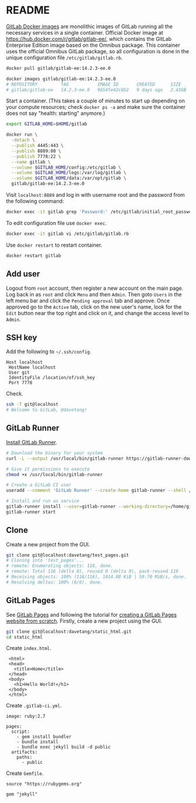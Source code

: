 # README

[GitLab Docker images](https://docs.gitlab.com/ee/install/docker.html) are monolithic images of GitLab running all the necessary services in a single container. Official Docker image at <https://hub.docker.com/r/gitlab/gitlab-ee/>, which contains the GitLab Enterprise Edition image based on the Omnibus package. This container uses the official Omnibus GitLab package, so all configuration is done in the unique configuration file `/etc/gitlab/gitlab.rb`.

```bash
docker pull gitlab/gitlab-ee:14.2.3-ee.0

docker images gitlab/gitlab-ee:14.2.3-ee.0
# REPOSITORY         TAG           IMAGE ID       CREATED      SIZE
# gitlab/gitlab-ee   14.2.3-ee.0   9654fe42c8b2   9 days ago   2.43GB
```

Start a container. (This takes a couple of minutes to start up depending on your compute resources; check `docker ps -a` and make sure the container does not say "health: starting" anymore.)

```bash
export GITLAB_HOME=$HOME/gitlab

docker run \
  -detach \
  --publish 4445:443 \
  --publish 8889:80 \
  --publish 7778:22 \
  --name gitlab \
  --volume $GITLAB_HOME/config:/etc/gitlab \
  --volume $GITLAB_HOME/logs:/var/log/gitlab \
  --volume $GITLAB_HOME/data:/var/opt/gitlab \
  gitlab/gitlab-ee:14.2.3-ee.0
```

Visit `localhost:8889` and log in with username root and the password from the following command:

```bash
docker exec -it gitlab grep 'Password:' /etc/gitlab/initial_root_password
```

To edit configuration file use `docker exec`.

```bash
docker exec -it gitlab vi /etc/gitlab/gitlab.rb
```

Use `docker restart` to restart container.

```bash
docker restart gitlab
```

## Add user

Logout from `root` account, then register a new account on the main page. Log back in as `root` and click `Menu` and then `Admin`. Then goto `Users` in the left menu bar and click the `Pending approval` tab and approve. Once approved go to the `Active` tab, click on the new user's name, look for the `Edit` button near the top right and click on it, and change the access level to `Admin`. 

## SSH key

Add the following to `~/.ssh/config`.

```
Host localhost
 HostName localhost
 User git
 IdentityFile /location/of/ssh_key
 Port 7778
```

Check.

```bash
ssh -T git@localhost
# Welcome to GitLab, @davetang!
```

## GitLab Runner

[Install GitLab Runner](https://docs.gitlab.com/runner/install/).

```bash
# Download the binary for your system
curl -L --output /usr/local/bin/gitlab-runner https://gitlab-runner-downloads.s3.amazonaws.com/latest/binaries/gitlab-runner-linux-amd64

# Give it permissions to execute
chmod +x /usr/local/bin/gitlab-runner

# Create a GitLab CI user
useradd --comment 'GitLab Runner' --create-home gitlab-runner --shell /bin/bash

# Install and run as service
gitlab-runner install --user=gitlab-runner --working-directory=/home/gitlab-runner
gitlab-runner start
```

## Clone

Create a new project from the GUI.

```bash
git clone git@localhost:davetang/test_pages.git
# Cloning into 'test_pages'...
# remote: Enumerating objects: 116, done.
# remote: Total 116 (delta 0), reused 0 (delta 0), pack-reused 116
# Receiving objects: 100% (116/116), 1014.88 KiB | 59.70 MiB/s, done.
# Resolving deltas: 100% (6/6), done.
```

## GitLab Pages

See [GitLab Pages](https://docs.gitlab.com/ee/user/project/pages/) and following the tutorial for [creating a GitLab Pages website from scratch](https://docs.gitlab.com/ee/user/project/pages/getting_started/pages_from_scratch.html). Firstly, create a new project using the GUI.

```bash
git clone git@localhost:davetang/static_html.git
cd static_html
```

Create `index.html`.

```
 <html>
 <head>
   <title>Home</title>
 </head>
 <body>
   <h1>Hello World!</h1>
 </body>
 </html>
```

Create `.gitlab-ci.yml`.

```
image: ruby:2.7

pages:
  script:
    - gem install bundler
    - bundle install
    - bundle exec jekyll build -d public
  artifacts:
    paths:
      - public
```

Create `Gemfile`.

```
source "https://rubygems.org"

gem "jekyll"
```

